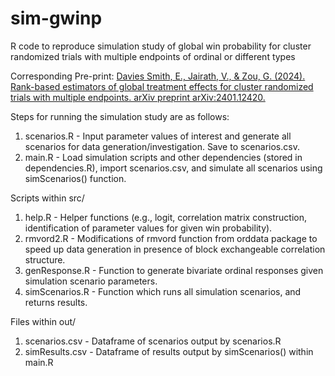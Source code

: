 # sim-gwinp
R code to reproduce simulation study of global win probability for cluster randomized trials with multiple endpoints of ordinal or different types

Corresponding Pre-print: 
[Davies Smith, E., Jairath, V., & Zou, G. (2024). Rank-based estimators of global treatment effects for cluster randomized trials with multiple endpoints. arXiv preprint arXiv:2401.12420.](https://arxiv.org/abs/2401.12420)

Steps for running the simulation study are as follows:
1. scenarios.R - Input parameter values of interest and generate all scenarios for data generation/investigation. Save to scenarios.csv. 
2. main.R - Load simulation scripts and other dependencies (stored in dependencies.R), import scenarios.csv, and simulate all scenarios using simScenarios() function.

Scripts within src/
1. help.R - Helper functions (e.g., logit, correlation matrix construction, identification of parameter values for given win probability).
2. rmvord2.R - Modifications of rmvord function from orddata package to speed up data generation in presence of block exchangeable correlation structure.
3. genResponse.R - Function to generate bivariate ordinal responses given simulation scenario parameters.
4. simScenarios.R - Function which runs all simulation scenarios, and returns results. 

Files within out/
1. scenarios.csv - Dataframe of scenarios output by scenarios.R
2. simResults.csv - Dataframe of results output by simScenarios() within main.R
